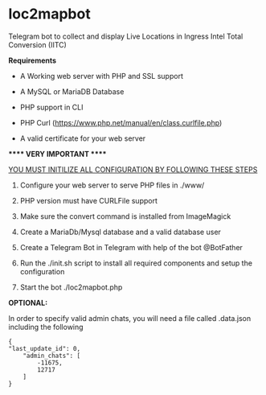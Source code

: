 # loc2mapbot
Telegram bot to collect and display Live Locations in Ingress Intel Total Conversion (IITC)

__Requirements__
* A Working web server with PHP and SSL support

* A MySQL or MariaDB Database

* PHP support in CLI

* PHP Curl (https://www.php.net/manual/en/class.curlfile.php)

* A valid certificate for your web server


__**** VERY IMPORTANT ****__

<u>YOU MUST INITILIZE ALL CONFIGURATION BY FOLLOWING THESE STEPS</u>

1. Configure your web server to serve PHP files in ./www/

2. PHP version must have CURLFile support

3. Make sure the convert command is installed from ImageMagick

4. Create a MariaDb/Mysql database and a valid database user

5. Create a Telegram Bot in Telegram with help of the bot @BotFather

6. Run the ./init.sh script to install all required components and setup the configuration

7. Start the bot ./loc2mapbot.php

__OPTIONAL:__

In order to specify valid admin chats, you will need a file called .data.json including the following

    {
	"last_update_id": 0,
        "admin_chats": [
            -11675,
            12717
        ]
    }

